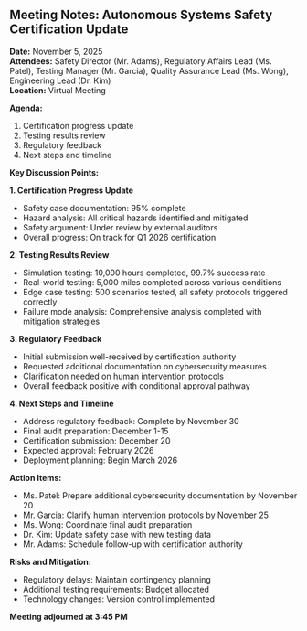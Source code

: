 ## Meeting Notes: Autonomous Systems Safety Certification Update

**Date:** November 5, 2025  
**Attendees:** Safety Director (Mr. Adams), Regulatory Affairs Lead (Ms. Patel), Testing Manager (Mr. Garcia), Quality Assurance Lead (Ms. Wong), Engineering Lead (Dr. Kim)  
**Location:** Virtual Meeting  

**Agenda:**
1. Certification progress update
2. Testing results review
3. Regulatory feedback
4. Next steps and timeline

**Key Discussion Points:**

**1. Certification Progress Update**
- Safety case documentation: 95% complete
- Hazard analysis: All critical hazards identified and mitigated
- Safety argument: Under review by external auditors
- Overall progress: On track for Q1 2026 certification

**2. Testing Results Review**
- Simulation testing: 10,000 hours completed, 99.7% success rate
- Real-world testing: 5,000 miles completed across various conditions
- Edge case testing: 500 scenarios tested, all safety protocols triggered correctly
- Failure mode analysis: Comprehensive analysis completed with mitigation strategies

**3. Regulatory Feedback**
- Initial submission well-received by certification authority
- Requested additional documentation on cybersecurity measures
- Clarification needed on human intervention protocols
- Overall feedback positive with conditional approval pathway

**4. Next Steps and Timeline**
- Address regulatory feedback: Complete by November 30
- Final audit preparation: December 1-15
- Certification submission: December 20
- Expected approval: February 2026
- Deployment planning: Begin March 2026

**Action Items:**
- Ms. Patel: Prepare additional cybersecurity documentation by November 20
- Mr. Garcia: Clarify human intervention protocols by November 25
- Ms. Wong: Coordinate final audit preparation
- Dr. Kim: Update safety case with new testing data
- Mr. Adams: Schedule follow-up with certification authority

**Risks and Mitigation:**
- Regulatory delays: Maintain contingency planning
- Additional testing requirements: Budget allocated
- Technology changes: Version control implemented

**Meeting adjourned at 3:45 PM**